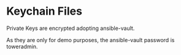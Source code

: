 # Keychain Files

Private Keys are encrypted adopting ansible-vault.

As they are only for demo purposes, the ansible-vault password is toweradmin.
